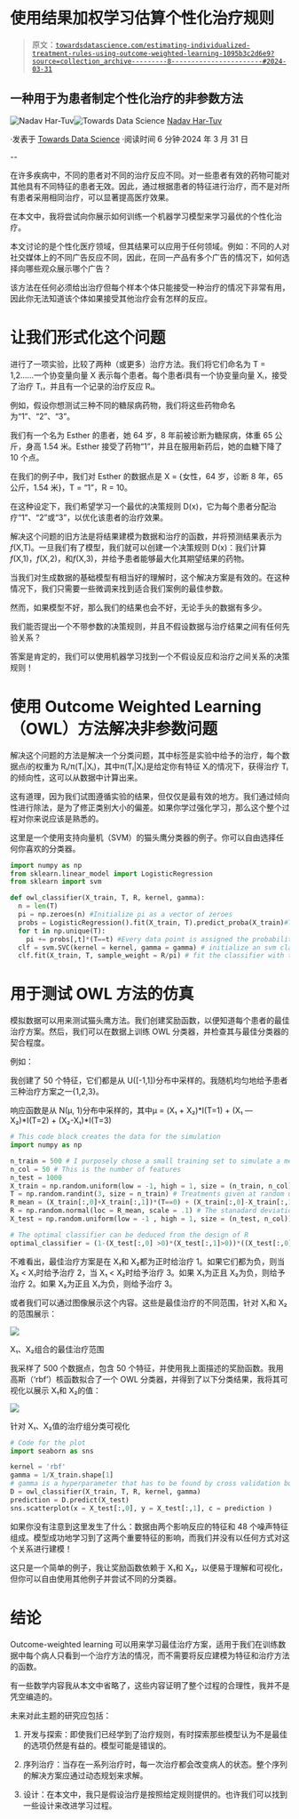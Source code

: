 # 使用结果加权学习估算个性化治疗规则

> 原文：[`towardsdatascience.com/estimating-individualized-treatment-rules-using-outcome-weighted-learning-1095b3c2d6e9?source=collection_archive---------8-----------------------#2024-03-31`](https://towardsdatascience.com/estimating-individualized-treatment-rules-using-outcome-weighted-learning-1095b3c2d6e9?source=collection_archive---------8-----------------------#2024-03-31)

## 一种用于为患者制定个性化治疗的非参数方法

[](https://medium.com/@nadavgoo?source=post_page---byline--1095b3c2d6e9--------------------------------)![Nadav Har-Tuv](https://medium.com/@nadavgoo?source=post_page---byline--1095b3c2d6e9--------------------------------)[](https://towardsdatascience.com/?source=post_page---byline--1095b3c2d6e9--------------------------------)![Towards Data Science](https://towardsdatascience.com/?source=post_page---byline--1095b3c2d6e9--------------------------------) [Nadav Har-Tuv](https://medium.com/@nadavgoo?source=post_page---byline--1095b3c2d6e9--------------------------------)

·发表于 [Towards Data Science](https://towardsdatascience.com/?source=post_page---byline--1095b3c2d6e9--------------------------------) ·阅读时间 6 分钟·2024 年 3 月 31 日

--

在许多疾病中，不同的患者对不同的治疗反应不同。对一些患者有效的药物可能对其他具有不同特征的患者无效。因此，通过根据患者的特征进行治疗，而不是对所有患者采用相同治疗，可以显著提高医疗效果。

在本文中，我将尝试向你展示如何训练一个机器学习模型来学习最优的个性化治疗。

本文讨论的是个性化医疗领域，但其结果可以应用于任何领域。例如：不同的人对社交媒体上的不同广告反应不同，因此，在同一产品有多个广告的情况下，如何选择向哪些观众展示哪个广告？

该方法在任何必须给出治疗但每个样本个体只能接受一种治疗的情况下非常有用，因此你无法知道该个体如果接受其他治疗会有怎样的反应。

# 让我们形式化这个问题

进行了一项实验，比较了两种（或更多）治疗方法。我们将它们命名为 T = 1,2……一个协变量向量 X 表示每个患者。每个患者*i*具有一个协变量向量 Xᵢ，接受了治疗 Tᵢ，并且有一个记录的治疗反应 Rᵢ。

例如，假设你想测试三种不同的糖尿病药物，我们将这些药物命名为“1”、“2”、“3”。

我们有一个名为 Esther 的患者，她 64 岁，8 年前被诊断为糖尿病，体重 65 公斤，身高 1.54 米。Esther 接受了药物“1”，并且在服用新药后，她的血糖下降了 10 个点。

在我们的例子中，我们对 Esther 的数据点是 X = {女性，64 岁，诊断 8 年，65 公斤，1.54 米}，T = “1”，R = 10。

在这种设定下，我们希望学习一个最优的决策规则 D(x)，它为每个患者分配治疗“1”、“2”或“3”，以优化该患者的治疗效果。

解决这个问题的旧方法是将结果建模为数据和治疗的函数，并将预测结果表示为*f*(X,T)。一旦我们有了模型，我们就可以创建一个决策规则 D(x)：我们计算*f*(X,1)，*f*(X,2)，和*f*(X,3)，并给予患者能够最大化其期望结果的药物。

当我们对生成数据的基础模型有相当好的理解时，这个解决方案是有效的。在这种情况下，我们只需要一些微调来找到适合我们案例的最佳参数。

然而，如果模型不好，那么我们的结果也会不好，无论手头的数据有多少。

我们能否提出一个不带参数的决策规则，并且不假设数据与治疗结果之间有任何先验关系？

答案是肯定的，我们可以使用机器学习找到一个不假设反应和治疗之间关系的决策规则！

# 使用 Outcome Weighted Learning（OWL）方法解决非参数问题

解决这个问题的方法是解决一个分类问题，其中标签是实验中给予的治疗，每个数据点*i*的权重为 Rᵢ/π(Tᵢ|Xᵢ)，其中π(Tᵢ|Xᵢ)是给定你有特征 Xᵢ的情况下，获得治疗 Tᵢ的倾向性，这可以从数据中计算出来。

这有道理，因为我们试图遵循实验的结果，但仅仅是最有效的地方。我们通过倾向性进行除法，是为了修正类别大小的偏差。如果你学过强化学习，那么这个整个过程对你来说应该是熟悉的。

这里是一个使用支持向量机（SVM）的猫头鹰分类器的例子。你可以自由选择任何你喜欢的分类器。

```py
import numpy as np
from sklearn.linear_model import LogisticRegression
from sklearn import svm

def owl_classifier(X_train, T, R, kernel, gamma):
  n = len(T)
  pi = np.zeroes(n) #Initialize pi as a vector of zeroes
  probs = LogisticRegression().fit(X_train, T).predict_proba(X_train)#This is a n*unique(T) matrix that gives every person the probability of getting each treatment
  for t in np.unique(T):
    pi += probs[,t]*(T==t) #Every data point is assigned the probability of getting the treatment that it got, given the covariates
  clf = svm.SVC(kernel = kernel, gamma = gamma) # initialize an svm classifier, the parameters need to be found by cross validation
  clf.fit(X_train, T, sample_weight = R/pi) # fit the classifier with the treatments as labels and R/pi as sample weights 
```

# 用于测试 OWL 方法的仿真

模拟数据可以用来测试猫头鹰方法。我们创建奖励函数，以便知道每个患者的最佳治疗方案。然后，我们可以在数据上训练 OWL 分类器，并检查其与最佳分类器的契合程度。

例如：

我创建了 50 个特征，它们都是从 U([-1,1])分布中采样的。我随机均匀地给予患者三种治疗方案之一{1,2,3}。

响应函数是从 N(μ, 1)分布中采样的，其中μ = (X₁ + X₂)*I(T=1) + (X₁ — X₂)*I(T=2) + (X₂-X₁)*I(T=3)

```py
# This code block creates the data for the simulation
import numpy as np

n_train = 500 # I purposely chose a small training set to simulate a medical trial
n_col = 50 # This is the number of features
n_test = 1000
X_train = np.random.uniform(low = -1, high = 1, size = (n_train, n_col))
T = np.random.randint(3, size = n_train) # Treatments given at random uniformly
R_mean = (X_train[:,0]+X_train[:,1])*(T==0) + (X_train[:,0]-X_train[:,1])*(T==1) + (X_train[:,1]-X_train[:,0])*(T==2)
R = np.random.normal(loc = R_mean, scale = .1) # The stanadard deviation can be tweaked
X_test = np.random.uniform(low = -1 , high = 1, size = (n_test, n_col))

# The optimal classifier can be deduced from the design of R
optimal_classifier = (1-(X_test[:,0] >0)*(X_test[:,1]>0))*((X_test[:,0] > X_test[:,1]) + 2*(X_test[:,1] > X_test[:,0]))
```

不难看出，最佳治疗方案是在 X₁和 X₂都为正时给治疗 1。如果它们都为负，则当 X₂ < X₁时给予治疗 2，当 X₁ < X₂时给予治疗 3。如果 X₁为正且 X₂为负，则给予治疗 2。如果 X₂为正且 X₁为负，则给予治疗 3。

或者我们可以通过图像展示这个内容。这些是最佳治疗的不同范围，针对 X₁和 X₂的范围展示：

![](img/ae2b6be38b81bf4c36916484382a510e.png)

X₁、X₂组合的最佳治疗范围

我采样了 500 个数据点，包含 50 个特征，并使用我上面描述的奖励函数。我用高斯（‘rbf’）核函数拟合了一个 OWL 分类器，并得到了以下分类结果，我将其可视化以展示 X₁和 X₂的值：

![](img/77bcf965453c276e5caa43f081138e22.png)

针对 X₁、X₂值的治疗组分类可视化

```py
# Code for the plot 
import seaborn as sns

kernel = 'rbf'
gamma = 1/X_train.shape[1] 
# gamma is a hyperparameter that has to be found by cross validation but this is a good place to start
D = owl_classifier(X_train, T, R, kernel, gamma)
prediction = D.predict(X_test)
sns.scatterplot(x = X_test[:,0], y = X_test[:,1], c = prediction )
```

如果你没有注意到这里发生了什么：数据由两个影响反应的特征和 48 个噪声特征组成。模型成功地学习到了这两个重要特征的影响，而我们并没有以任何方式对这个关系进行建模！

这只是一个简单的例子，我让奖励函数依赖于 X₁和 X₂，以便易于理解和可视化，但你可以自由使用其他例子并尝试不同的分类器。

# 结论

Outcome-weighted learning 可以用来学习最佳治疗方案，适用于我们在训练数据中每个病人只看到一个治疗方法的情况，而不需要将反应建模为特征和治疗方法的函数。

有一些数学内容我从本文中省略了，这些内容证明了整个过程的合理性，我并不是凭空编造的。

未来对此主题的研究应包括：

1.  开发与探索：即使我们已经学到了治疗规则，有时探索那些模型认为不是最佳的选项仍然是有益的。模型可能是错误的。

1.  序列治疗：当存在一系列治疗时，每一次治疗都会改变病人的状态。整个序列的解决方案应通过动态规划来求解。

1.  设计：在本文中，我只是假设治疗是按照给定规则提供的。也许我们可以找到一些设计来改进学习过程。
